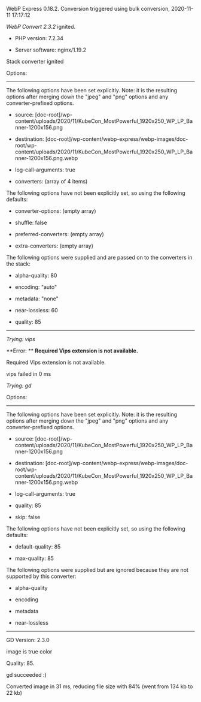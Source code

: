 WebP Express 0.18.2. Conversion triggered using bulk conversion, 2020-11-11 17:17:12

*WebP Convert 2.3.2*  ignited.
- PHP version: 7.2.34
- Server software: nginx/1.19.2

Stack converter ignited

Options:
------------
The following options have been set explicitly. Note: it is the resulting options after merging down the "jpeg" and "png" options and any converter-prefixed options.
- source: [doc-root]/wp-content/uploads/2020/11/KubeCon_MostPowerful_1920x250_WP_LP_Banner-1200x156.png
- destination: [doc-root]/wp-content/webp-express/webp-images/doc-root/wp-content/uploads/2020/11/KubeCon_MostPowerful_1920x250_WP_LP_Banner-1200x156.png.webp
- log-call-arguments: true
- converters: (array of 4 items)

The following options have not been explicitly set, so using the following defaults:
- converter-options: (empty array)
- shuffle: false
- preferred-converters: (empty array)
- extra-converters: (empty array)

The following options were supplied and are passed on to the converters in the stack:
- alpha-quality: 80
- encoding: "auto"
- metadata: "none"
- near-lossless: 60
- quality: 85
------------


*Trying: vips* 

**Error: ** **Required Vips extension is not available.** 
Required Vips extension is not available.
vips failed in 0 ms

*Trying: gd* 

Options:
------------
The following options have been set explicitly. Note: it is the resulting options after merging down the "jpeg" and "png" options and any converter-prefixed options.
- source: [doc-root]/wp-content/uploads/2020/11/KubeCon_MostPowerful_1920x250_WP_LP_Banner-1200x156.png
- destination: [doc-root]/wp-content/webp-express/webp-images/doc-root/wp-content/uploads/2020/11/KubeCon_MostPowerful_1920x250_WP_LP_Banner-1200x156.png.webp
- log-call-arguments: true
- quality: 85
- skip: false

The following options have not been explicitly set, so using the following defaults:
- default-quality: 85
- max-quality: 85

The following options were supplied but are ignored because they are not supported by this converter:
- alpha-quality
- encoding
- metadata
- near-lossless
------------

GD Version: 2.3.0
image is true color
Quality: 85. 
gd succeeded :)

Converted image in 31 ms, reducing file size with 84% (went from 134 kb to 22 kb)
